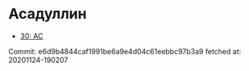 # Асадуллин
- [30: AC](30.md)

Commit: e6d9b4844caf1991be6a9e4d04c61eebbc97b3a9
 fetched at: 20201124-190207
